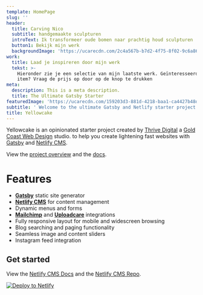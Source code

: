 ```yaml
---
template: HomePage
slug: ''
header:
  title: Carving Nico
  subtitle: handgemaakte sculpturen
  introText: Ik transformeer oude bomen naar prachtig houd sculpturen
  button1: Bekijk mijn werk
  backgroundImage: 'https://ucarecdn.com/2c4a567b-b7d2-4f75-8f02-9c6a86317fae/'
work:
  title: Laad je inspireren door mijn werk
  tekst: >-
    Hieronder zie je een selectie van mijn laatste werk. Geïnteresseerd  in een
    item? Vraag de prijs op door op de knop te drukken
meta:
  description: This is a meta description.
  title: The Ultimate Gatsby Starter
featuredImage: 'https://ucarecdn.com/159203d3-881d-4218-baa1-ca4427b48d0d/'
subtitle: ' Welcome to the ultimate Gatsby and Netlify starter project.'
title: Yellowcake
---
```

Yellowcake is an opinionated starter project created by [Thrive Digital](https://thriveweb.com.au/) a [Gold Coast Web Design](https://thriveweb.com.au/) studio. to help you create lightening fast websites with [Gatsby](https://gatsbyjs.org) and [Netlify CMS](https://netlifycms.org).

View the [project overview](https://thriveweb.com.au/the-lab/yellowcake-gatsby-react-js-starter-project/) and the [docs](https://github.com/thriveweb/yellowcake/blob/master/README.md).

# Features

* **[Gatsby](https://gatsbyjs.org)** static site generator
* **[Netlify CMS](https://github.com/netlify/netlify-cms)** for content management
* Dynamic menus and forms
* **[Mailchimp](http://mailchimp.com)** and **[Uploadcare](https://uploadcare.com)** integrations
* Fully responsive layout for mobile and widescreen browsing
* Blog searching and paging functionality
* Seamless image and content sliders
* Instagram feed integration

## Get started

View the [Netlify CMS Docs](https://www.netlifycms.org/docs/) and the [Netlify CMS Repo](https://github.com/netlify/netlify-cms).

[![Deploy to Netlify](https://www.netlify.com/img/deploy/button.svg)](https://app.netlify.com/start/deploy?repository=https://github.com/thriveweb/yellowcake&stack=cms)
